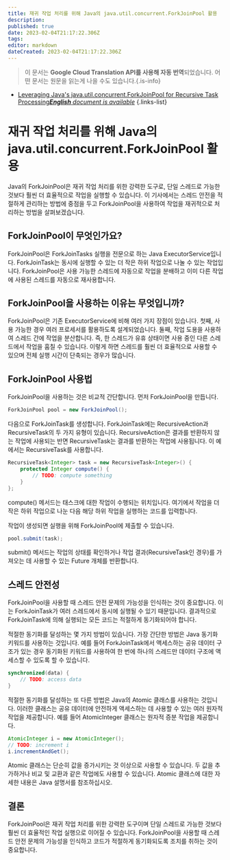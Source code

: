 ```yaml
---
title: 재귀 작업 처리를 위해 Java의 java.util.concurrent.ForkJoinPool 활용
description: 
published: true
date: 2023-02-04T21:17:22.306Z
tags: 
editor: markdown
dateCreated: 2023-02-04T21:17:22.306Z
---
```


> 이 문서는 **Google Cloud Translation API를 사용해 자동 번역**되었습니다.
어떤 문서는 원문을 읽는게 나을 수도 있습니다.{.is-info}



- [Leveraging Java's java.util.concurrent.ForkJoinPool for Recursive Task Processing***English** document is available*](/en/Knowledge-base/Java/leveraging-java-s-java-util-concurrent-forkjoinpool-for-recursive-task-processing)
{.links-list}


# 재귀 작업 처리를 위해 Java의 java.util.concurrent.ForkJoinPool 활용

Java의 ForkJoinPool은 재귀 작업 처리를 위한 강력한 도구로, 단일 스레드로 가능한 것보다 훨씬 더 효율적으로 작업을 실행할 수 있습니다. 이 기사에서는 스레드 안전을 적절하게 관리하는 방법에 중점을 두고 ForkJoinPool을 사용하여 작업을 재귀적으로 처리하는 방법을 살펴보겠습니다.

## ForkJoinPool이 무엇인가요?

ForkJoinPool은 ForkJoinTasks 실행을 전문으로 하는 Java ExecutorService입니다. ForkJoinTask는 동시에 실행할 수 있는 더 작은 하위 작업으로 나눌 수 있는 작업입니다. ForkJoinPool은 사용 가능한 스레드에 자동으로 작업을 분배하고 이미 다른 작업에 사용된 스레드를 자동으로 재사용합니다.

## ForkJoinPool을 사용하는 이유는 무엇입니까?

ForkJoinPool은 기존 ExecutorService에 비해 여러 가지 장점이 있습니다. 첫째, 사용 가능한 경우 여러 프로세서를 활용하도록 설계되었습니다. 둘째, 작업 도용을 사용하여 스레드 간에 작업을 분산합니다. 즉, 한 스레드가 유휴 상태이면 사용 중인 다른 스레드에서 작업을 훔칠 수 있습니다. 이렇게 하면 스레드를 훨씬 더 효율적으로 사용할 수 있으며 전체 실행 시간이 단축되는 경우가 많습니다.

## ForkJoinPool 사용법

ForkJoinPool을 사용하는 것은 비교적 간단합니다. 먼저 ForkJoinPool을 만듭니다.

```java
ForkJoinPool pool = new ForkJoinPool();
```

다음으로 ForkJoinTask를 생성합니다. ForkJoinTask에는 RecursiveAction과 RecursiveTask의 두 가지 유형이 있습니다. RecursiveAction은 결과를 반환하지 않는 작업에 사용되는 반면 RecursiveTask는 결과를 반환하는 작업에 사용됩니다. 이 예에서는 RecursiveTask를 사용합니다.

```java
RecursiveTask<Integer> task = new RecursiveTask<Integer>() {
    protected Integer compute() {
        // TODO: compute something
    }
};
```

compute() 메서드는 태스크에 대한 작업이 수행되는 위치입니다. 여기에서 작업을 더 작은 하위 작업으로 나눈 다음 해당 하위 작업을 실행하는 코드를 입력합니다.

작업이 생성되면 실행을 위해 ForkJoinPool에 제출할 수 있습니다.

```java
pool.submit(task);
```

submit() 메서드는 작업의 상태를 확인하거나 작업 결과(RecursiveTask인 경우)를 가져오는 데 사용할 수 있는 Future 개체를 반환합니다.

## 스레드 안전성

ForkJoinPool을 사용할 때 스레드 안전 문제의 가능성을 인식하는 것이 중요합니다. 이는 ForkJoinTask가 여러 스레드에서 동시에 실행될 수 있기 때문입니다. 결과적으로 ForkJoinTask에 의해 실행되는 모든 코드는 적절하게 동기화되어야 합니다.

적절한 동기화를 달성하는 몇 가지 방법이 있습니다. 가장 간단한 방법은 Java 동기화 키워드를 사용하는 것입니다. 예를 들어 ForkJoinTask에서 액세스하는 공유 데이터 구조가 있는 경우 동기화된 키워드를 사용하여 한 번에 하나의 스레드만 데이터 구조에 액세스할 수 있도록 할 수 있습니다.

```java
synchronized(data) {
    // TODO: access data
}
```

적절한 동기화를 달성하는 또 다른 방법은 Java의 Atomic 클래스를 사용하는 것입니다. 이러한 클래스는 공유 데이터에 안전하게 액세스하는 데 사용할 수 있는 여러 원자적 작업을 제공합니다. 예를 들어 AtomicInteger 클래스는 원자적 증분 작업을 제공합니다.

```java
AtomicInteger i = new AtomicInteger();
// TODO: increment i
i.incrementAndGet();
```

Atomic 클래스는 단순히 값을 증가시키는 것 이상으로 사용할 수 있습니다. 두 값을 추가하거나 비교 및 교환과 같은 작업에도 사용할 수 있습니다. Atomic 클래스에 대한 자세한 내용은 Java 설명서를 참조하십시오.

## 결론

ForkJoinPool은 재귀 작업 처리를 위한 강력한 도구이며 단일 스레드로 가능한 것보다 훨씬 더 효율적인 작업 실행으로 이어질 수 있습니다. ForkJoinPool을 사용할 때 스레드 안전 문제의 가능성을 인식하고 코드가 적절하게 동기화되도록 조치를 취하는 것이 중요합니다.
